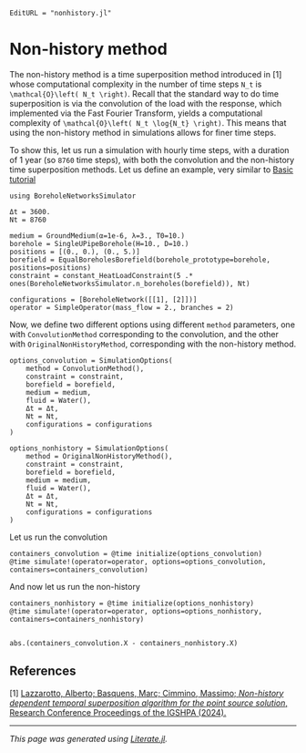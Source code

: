 ```@meta
EditURL = "nonhistory.jl"
```

# Non-history method

The non-history method is a time superposition method introduced in [1] whose computational complexity
in the number of time steps ``N_t`` is ``\mathcal{O}\left( N_t \right)``. Recall that the standard
way to do time superposition is via the convolution of the load with the response, which implemented
via the Fast Fourier Transform, yields a computational complexity of ``\mathcal{O}\left( N_t \log{N_t} \right)``.
This means that using the non-history method in simulations allows for finer time steps.

To show this, let us run a simulation with hourly time steps, with a duration of 1 year (so ``8760`` time steps),
with both the convolution and the non-history time superposition methods.
Let us define an example, very similar to [Basic tutorial](@ref)

````@example nonhistory
using BoreholeNetworksSimulator
````

````@example nonhistory
Δt = 3600.
Nt = 8760

medium = GroundMedium(α=1e-6, λ=3., T0=10.)
borehole = SingleUPipeBorehole(H=10., D=10.)
positions = [(0., 0.), (0., 5.)]
borefield = EqualBoreholesBorefield(borehole_prototype=borehole, positions=positions)
constraint = constant_HeatLoadConstraint(5 .* ones(BoreholeNetworksSimulator.n_boreholes(borefield)), Nt)

configurations = [BoreholeNetwork([[1], [2]])]
operator = SimpleOperator(mass_flow = 2., branches = 2)
````

Now, we define two different options using different `method` parameters,
one with `ConvolutionMethod` corresponding to the convolution,
and the other with `OriginalNonHistoryMethod`, corresponding with the non-history method.

````@example nonhistory
options_convolution = SimulationOptions(
    method = ConvolutionMethod(),
    constraint = constraint,
    borefield = borefield,
    medium = medium,
    fluid = Water(),
    Δt = Δt,
    Nt = Nt,
    configurations = configurations
)

options_nonhistory = SimulationOptions(
    method = OriginalNonHistoryMethod(),
    constraint = constraint,
    borefield = borefield,
    medium = medium,
    fluid = Water(),
    Δt = Δt,
    Nt = Nt,
    configurations = configurations
)
````

Let us run the convolution

````@example nonhistory
containers_convolution = @time initialize(options_convolution)
@time simulate!(operator=operator, options=options_convolution, containers=containers_convolution)
````

And now let us run the non-history

````@example nonhistory
containers_nonhistory = @time initialize(options_nonhistory)
@time simulate!(operator=operator, options=options_nonhistory, containers=containers_nonhistory)


abs.(containers_convolution.X - containers_nonhistory.X)
````

## References
[1] [Lazzarotto, Alberto; Basquens, Marc; Cimmino, Massimo;
_Non-history dependent temporal superposition algorithm for the point source solution_,
Research Conference Proceedings of the IGSHPA (2024).](https://doi.org/10.22488/okstate.24.000021)

---

*This page was generated using [Literate.jl](https://github.com/fredrikekre/Literate.jl).*

